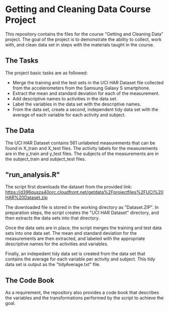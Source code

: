 # Getting and Cleaning Data Course Project

This repository contains the files for the course "Getting and Cleaning Data" project.
The goal of the project is to demonstrate the ability to collect, work with, and clean data set in steps with the materials taught in the course.

## The Tasks
The project basic tasks are as followed:
 * Merge the training and the test sets in the UCI HAR Dataset file collected from the 		accelerometers from the Samsung Galaxy S smartphone.
 * Extract the mean and standard deviation for each of the measurement.
 * Add descriptive names to activities in the data set.
 * Label the variables in the data set with the descriptive names.
 * From the data set, create a second, independent tidy data set with the average of each variable for each activity and subject.

## The Data
The UCI HAR Dataset contains 561 unlabeled measurements that can be found in X_train and X_test files. The activity labels for the measurements are in the y_train and y_test files. The subjects of the measurements are in the subject_train and subject_test files.

## "run_analysis.R"
The script first downloads the dataset from the provided link:
https://d396qusza40orc.cloudfront.net/getdata%2Fprojectfiles%2FUCI%20HAR%20Dataset.zip

The downloaded file is stored in the working directory as "Dataset.ZIP". In preparation steps, the script creates the "UCI HAR Dataset" directory, and then extracts the data sets into that directory.

Once the data sets are in place, the script merges the training and test data sets into one data set. The mean and standard deviation for the measurements are then extracted, and labeled with the appropriate descriptive names for the activities and variables.

Finally, an indepedent tidy data set is created from the data set that contains the average for each variable per activity and subject. This tidy data set is output as the "tidyAverage.txt" file.

## The Code Book
As a requirement, the repository also provides a code book that describes the variables and the transformations performed by the script to achieve the goal.
